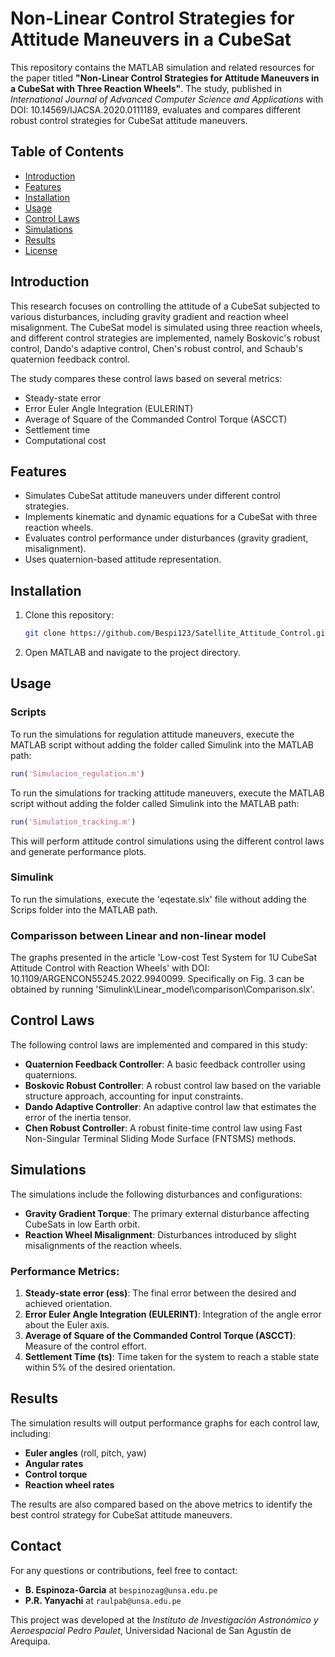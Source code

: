 
# Non-Linear Control Strategies for Attitude Maneuvers in a CubeSat

This repository contains the MATLAB simulation and related resources for the paper titled **"Non-Linear Control Strategies for Attitude Maneuvers in a CubeSat with Three Reaction Wheels"**. The study, published in *International Journal of Advanced Computer Science and Applications* with DOI: 10.14569/IJACSA.2020.0111189, evaluates and compares different robust control strategies for CubeSat attitude maneuvers.

## Table of Contents
- [Introduction](#introduction)
- [Features](#features)
- [Installation](#installation)
- [Usage](#usage)
- [Control Laws](#control-laws)
- [Simulations](#simulations)
- [Results](#results)
- [License](#license)

## Introduction
This research focuses on controlling the attitude of a CubeSat subjected to various disturbances, including gravity gradient and reaction wheel misalignment. The CubeSat model is simulated using three reaction wheels, and different control strategies are implemented, namely Boskovic's robust control, Dando's adaptive control, Chen's robust control, and Schaub's quaternion feedback control.

The study compares these control laws based on several metrics:
- Steady-state error
- Error Euler Angle Integration (EULERINT)
- Average of Square of the Commanded Control Torque (ASCCT)
- Settlement time
- Computational cost

## Features
- Simulates CubeSat attitude maneuvers under different control strategies.
- Implements kinematic and dynamic equations for a CubeSat with three reaction wheels.
- Evaluates control performance under disturbances (gravity gradient, misalignment).
- Uses quaternion-based attitude representation.

## Installation
1. Clone this repository:
   ```bash
   git clone https://github.com/Bespi123/Satellite_Attitude_Control.git
   ```
2. Open MATLAB and navigate to the project directory.

## Usage
### Scripts
To run the simulations for regulation attitude maneuvers, execute the MATLAB script without adding the folder called Simulink into the MATLAB path:

```matlab
run('Simulacion_regulation.m')
```
To run the simulations for tracking attitude maneuvers, execute the MATLAB script without adding the folder called Simulink into the MATLAB path:
```matlab
run('Simulation_tracking.m')
```
This will perform attitude control simulations using the different control laws and generate performance plots.

### Simulink
To run the simulations, execute the 'eqestate.slx' file without adding the Scrips folder into the MATLAB path.

### Comparisson between Linear and non-linear model
The graphs presented in the article 'Low-cost Test System for 1U CubeSat Attitude Control with Reaction Wheels' with DOI: 10.1109/ARGENCON55245.2022.9940099. Specifically on Fig. 3 can be obtained by running 'Simulink\Linear_model\comparison\Comparison.slx'.

## Control Laws
The following control laws are implemented and compared in this study:
- **Quaternion Feedback Controller**: A basic feedback controller using quaternions.
- **Boskovic Robust Controller**: A robust control law based on the variable structure approach, accounting for input constraints.
- **Dando Adaptive Controller**: An adaptive control law that estimates the error of the inertia tensor.
- **Chen Robust Controller**: A robust finite-time control law using Fast Non-Singular Terminal Sliding Mode Surface (FNTSMS) methods.

## Simulations
The simulations include the following disturbances and configurations:
- **Gravity Gradient Torque**: The primary external disturbance affecting CubeSats in low Earth orbit.
- **Reaction Wheel Misalignment**: Disturbances introduced by slight misalignments of the reaction wheels.

### Performance Metrics:
1. **Steady-state error (ess)**: The final error between the desired and achieved orientation.
2. **Error Euler Angle Integration (EULERINT)**: Integration of the angle error about the Euler axis.
3. **Average of Square of the Commanded Control Torque (ASCCT)**: Measure of the control effort.
4. **Settlement Time (ts)**: Time taken for the system to reach a stable state within 5% of the desired orientation.

## Results
The simulation results will output performance graphs for each control law, including:
- **Euler angles** (roll, pitch, yaw)
- **Angular rates**
- **Control torque**
- **Reaction wheel rates**

The results are also compared based on the above metrics to identify the best control strategy for CubeSat attitude maneuvers.

## Contact
For any questions or contributions, feel free to contact:
- **B. Espinoza-Garcia** at `bespinozag@unsa.edu.pe`
- **P.R. Yanyachi** at `raulpab@unsa.edu.pe`

This project was developed at the *Instituto de Investigación Astronómico y Aeroespacial Pedro Paulet*, Universidad Nacional de San Agustín de Arequipa.
